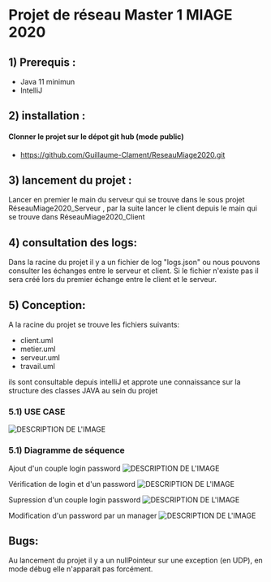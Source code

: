 # Projet de réseau Master 1 MIAGE 2020

## 1) Prerequis :

* Java 11 minimun
* IntelliJ

## 2) installation :
#### Clonner le projet sur le dépot git hub (mode public)
* https://github.com/Guillaume-Clament/ReseauMiage2020.git

## 3) lancement du projet :

Lancer en premier le main du serveur qui se trouve dans le sous projet RéseauMiage2020_Serveur , par la suite lancer le client depuis le main qui se trouve dans RéseauMiage2020_Client

## 4) consultation des logs:

Dans la racine du projet il y a un fichier de log "logs.json" ou nous pouvons consulter les échanges entre le serveur et client.
Si le fichier n'existe pas il sera créé lors du premier échange entre le client et le serveur.

## 5) Conception:

A la racine du projet se trouve les fichiers suivants:
* client.uml
* metier.uml
* serveur.uml
* travail.uml





ils sont consultable depuis intelliJ et approte une connaissance sur la structure des classes JAVA au sein du projet

### 5.1) USE CASE
![DESCRIPTION DE L'IMAGE](https://zupimages.net/up/21/01/hlhh.jpg)


### 5.1) Diagramme de séquence
Ajout d'un couple login password
![DESCRIPTION DE L'IMAGE](https://zupimages.net/up/21/01/aidr.jpg)

Vérification de login et d'un password
![DESCRIPTION DE L'IMAGE](https://zupimages.net/up/21/01/e7a5.jpg)

Supression d'un couple login password
![DESCRIPTION DE L'IMAGE](https://zupimages.net/up/21/01/eqx7.jpg)

Modification d'un password par un manager
![DESCRIPTION DE L'IMAGE](https://zupimages.net/up/21/01/r3jn.jpg)

## Bugs:
Au lancement du projet il y a un nullPointeur sur une exception (en UDP), en mode débug elle n'apparait pas forcément.

